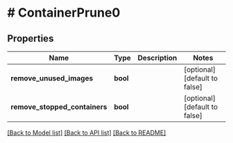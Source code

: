 # # ContainerPrune0

## Properties

Name | Type | Description | Notes
------------ | ------------- | ------------- | -------------
**remove_unused_images** | **bool** |  | [optional] [default to false]
**remove_stopped_containers** | **bool** |  | [optional] [default to false]

[[Back to Model list]](../../README.md#models) [[Back to API list]](../../README.md#endpoints) [[Back to README]](../../README.md)
